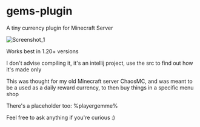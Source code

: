 # gems-plugin
A tiny currency plugin for Minecraft Server

![Screenshot_1](https://github.com/spidernukleo/gems-plugin/assets/162511205/77339284-45f4-4bf8-94f8-2720762a1e6b)

Works best in 1.20+ versions

I don't advise compiling it, it's an intellij project, use the src to find out how it's made only

This was thought for my old Minecraft server ChaosMC, and was meant to be a used as a daily reward currency, to then buy things in a specific menu shop

There's a placeholder too: %playergemme%

Feel free to ask anything if you're curious :)


